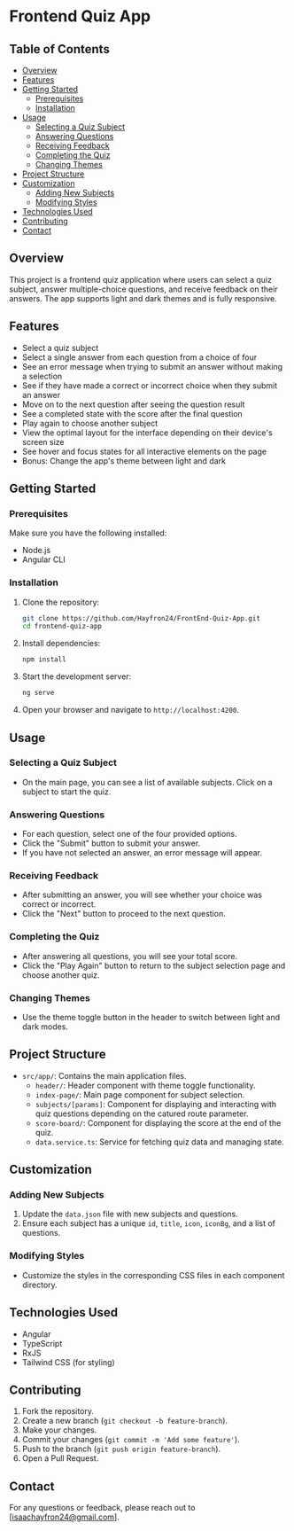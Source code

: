 # Frontend Quiz App

## Table of Contents

- [Overview](#overview)
- [Features](#features)
- [Getting Started](#getting-started)
  - [Prerequisites](#prerequisites)
  - [Installation](#installation)
- [Usage](#usage)
  - [Selecting a Quiz Subject](#selecting-a-quiz-subject)
  - [Answering Questions](#answering-questions)
  - [Receiving Feedback](#receiving-feedback)
  - [Completing the Quiz](#completing-the-quiz)
  - [Changing Themes](#changing-themes)
- [Project Structure](#project-structure)
- [Customization](#customization)
  - [Adding New Subjects](#adding-new-subjects)
  - [Modifying Styles](#modifying-styles)
- [Technologies Used](#technologies-used)
- [Contributing](#contributing)
- [Contact](#contact)


## Overview

This project is a frontend quiz application where users can select a quiz subject, answer multiple-choice questions, and receive feedback on their answers. The app supports light and dark themes and is fully responsive.

## Features

- Select a quiz subject
- Select a single answer from each question from a choice of four
- See an error message when trying to submit an answer without making a selection
- See if they have made a correct or incorrect choice when they submit an answer
- Move on to the next question after seeing the question result
- See a completed state with the score after the final question
- Play again to choose another subject
- View the optimal layout for the interface depending on their device's screen size
- See hover and focus states for all interactive elements on the page
- Bonus: Change the app's theme between light and dark

## Getting Started

### Prerequisites

Make sure you have the following installed:

- Node.js
- Angular CLI

### Installation

1. Clone the repository:

    ```bash
    git clone https://github.com/Hayfron24/FrontEnd-Quiz-App.git
    cd frontend-quiz-app
    ```

2. Install dependencies:

    ```bash
    npm install
    ```

3. Start the development server:

    ```bash
    ng serve
    ```

4. Open your browser and navigate to `http://localhost:4200`.

## Usage

### Selecting a Quiz Subject

- On the main page, you can see a list of available subjects. Click on a subject to start the quiz.

### Answering Questions

- For each question, select one of the four provided options.
- Click the "Submit" button to submit your answer.
- If you have not selected an answer, an error message will appear.

### Receiving Feedback

- After submitting an answer, you will see whether your choice was correct or incorrect.
- Click the "Next" button to proceed to the next question.

### Completing the Quiz

- After answering all questions, you will see your total score.
- Click the "Play Again" button to return to the subject selection page and choose another quiz.

### Changing Themes

- Use the theme toggle button in the header to switch between light and dark modes.


## Project Structure

- `src/app/`: Contains the main application files.
  - `header/`: Header component with theme toggle functionality.
  - `index-page/`: Main page component for subject selection.
  - `subjects/[params]`: Component for displaying and interacting with quiz questions depending on the catured route parameter.
  - `score-board/`: Component for displaying the score at the end of the quiz.
  - `data.service.ts`: Service for fetching quiz data and managing state.

## Customization

### Adding New Subjects

1. Update the `data.json` file with new subjects and questions.
2. Ensure each subject has a unique `id`, `title`, `icon`, `iconBg`, and a list of questions.

### Modifying Styles

- Customize the styles in the corresponding CSS files in each component directory.

## Technologies Used

- Angular
- TypeScript
- RxJS
- Tailwind CSS (for styling)

## Contributing

1. Fork the repository.
2. Create a new branch (`git checkout -b feature-branch`).
3. Make your changes.
4. Commit your changes (`git commit -m 'Add some feature'`).
5. Push to the branch (`git push origin feature-branch`).
6. Open a Pull Request.

## Contact

For any questions or feedback, please reach out to [isaachayfron24@gmail.com].
